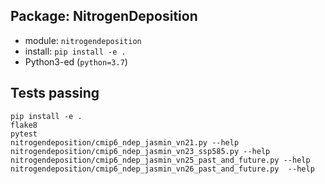## Package: NitrogenDeposition

- module: ``nitrogendeposition``
- install: ``pip install -e .``
- Python3-ed (``python=3.7``)

## Tests passing

```
pip install -e .
flake8
pytest
nitrogendeposition/cmip6_ndep_jasmin_vn21.py --help
nitrogendeposition/cmip6_ndep_jasmin_vn23_ssp585.py --help
nitrogendeposition/cmip6_ndep_jasmin_vn25_past_and_future.py --help
nitrogendeposition/cmip6_ndep_jasmin_vn26_past_and_future.py  --help
```
